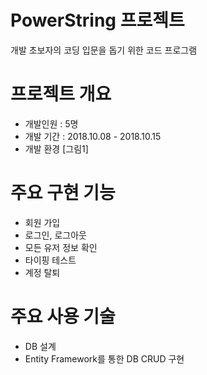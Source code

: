 # PowerString 프로젝트
개발 초보자의 코딩 입문을 돕기 위한 코드 프로그램
 
  
# 프로젝트 개요
- 개발인원 : 5명
- 개발 기간 : 2018.10.08 - 2018.10.15
- 개발 환경
[그림1]



# 주요 구현 기능
- 회원 가입
- 로그인, 로그아웃
- 모든 유저 정보 확인
- 타이핑 테스트
- 계정 탈퇴


# 주요 사용 기술
- DB 설계
- Entity Framework를 통한 DB CRUD 구현
